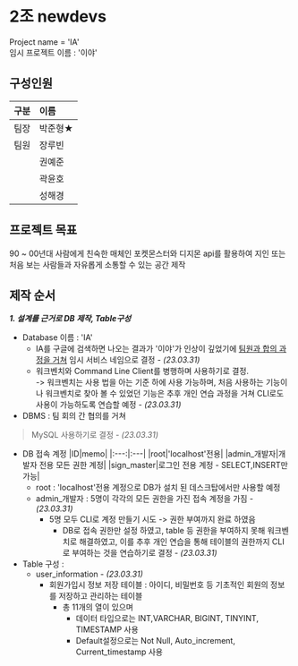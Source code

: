 # 2조 newdevs
Project name = 'IA'  
임시 프로젝트 이름 : '이야'  
## 구성인원
|구분|이름|
|:---:|:---|
|팀장|박준형★|
|팀원|장루빈|
||권예준|
||곽윤호|
||성해경|

## 프로젝트 목표
90 ~ 00년대 사람에게 친숙한 매체인 포켓몬스터와 디지몬 api를 활용하여 지인 또는 처음 보는 사람들과 자유롭게 소통할 수 있는 공간 제작
## 제작 순서
_**1. 설계를 근거로 DB 제작, Table구성**_
- Database 이름 : 'IA'
  - IA를 구글에 검색하면 나오는 결과가 '이야'가 인상이 깊었기에 <u>팀원과 합의 과정을 거쳐</u> 임시 서비스 네임으로 결정 - *(23.03.31)*
  - 워크벤치와 Command Line Client를 병행하며 사용하기로 결정.  
    -> 워크벤치는 사용 법을 아는 기준 하에 사용 가능하며, 처음 사용하는 기능이나 워크벤치로 찾아 볼 수 있었던 기능은 추후 개인 연습 과정을 거쳐 CLI로도 사용이 가능하도록 연습할 예정 - *(23.03.31)*
- DBMS : 팀 회의 간 협의를 거쳐
>MySQL 사용하기로 결정 - *(23.03.31)*
- DB 접속 계정
  |ID|memo|
  |:---:|:---|
  |root|'localhost'전용|
  |admin_개발자|개발자 전용 모든 권한 계정|
  |sign_master|로그인 전용 계정 - SELECT,INSERT만 가능|
  -  root : 'localhost'전용 계정으로 DB가 설치 된 데스크탑에서만 사용할 예정
  - admin_개발자 : 5명이 각각의 모든 권한을 가진 접속 계정을 가짐 - *(23.03.31)*
    - 5명 모두 CLI로 계정 만들기 시도 -> 권한 부여까지 완료 하였음
      - DB로 접속 권한만 설정 하였고, table 등 권한을 부여하지 못해 워크벤치로 해결하였고, 이를 추후 개인 연습을 통해 테이블의 권한까지 CLI로 부여하는 것을 연습하기로 결정 - *(23.03.31)*
- Table 구성 :
  - user_information - *(23.03.31)*
    - 회원가입시 정보 저장 테이블 :
    아이디, 비밀번호 등  기초적인 회원의 정보를 저장하고 관리하는 테이블
      - 총 11개의 열이 있으며
        - 데이터 타입으로는 INT,VARCHAR, BIGINT, TINYINT, TIMESTAMP 사용
        - Default설정으로는 Not Null, Auto_increment, Current_timestamp 사용
